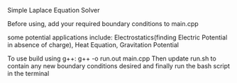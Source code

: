 Simple Laplace Equation Solver

Before using, add your required boundary conditions to main.cpp

some potential applications include:
Electrostatics(finding Electric Potential in absence of charge), Heat Equation, Gravitation Potential


To use build using g++: g++ -o run.out main.cpp
Then update run.sh to contain any new boundary conditions desired and finally run the bash script in the terminal
